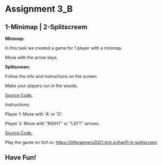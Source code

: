 # Assignment 3_B
## 1-Minimap | 2-Splitscreem

**Minimap:**

In this task we created a game for 1 player with a minimap.

Move with the arrow keys.


**Splitscreen:**

Follow the info and instructions on the screen.

Make your players run in the woods.

[Source Code.](2A_Minimap)

Instructions:

Player 1: Move with 'A' or 'D'.

Player 2: Move with "RIGHT" or "LEFT" arrows.
 
[Source Code.](2B_Splitscreen)

Play the game on Itch.io:
https://littlegamers2021.itch.io/hw01-b-splitscreen
  
## **Have Fun!**
